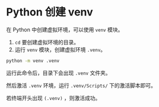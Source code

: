 # Python 创建 venv

在 Python 中创建虚拟环境，可以使用 `venv` 模块。

1. `cd` 要创建虚拟环境的目录。
2. 运行 `venv` 模块，创建虚拟环境 `.venv`。

```bash
python -m venv .venv
```

运行此命令后，目录下会出现 `.venv` 文件夹。

然后激活 `.venv` 环境，运行 `.venv/Scripts/` 下的激活脚本即可。

若终端开头出现 `(.venv)` ，则激活成功。
